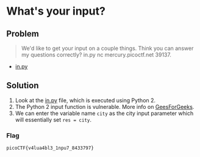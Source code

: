 # What's your input?

## Problem

> We'd like to get your input on a couple things. Think you can answer my questions correctly? in.py nc mercury.picoctf.net 39137.

* [in.py](./in.py)

## Solution

1. Look at the [in.py](./in.py) file, which is executed using Python 2.
2. The Python 2 input function is vulnerable. More info on [GeesForGeeks](https://www.geeksforgeeks.org/vulnerability-input-function-python-2-x/).
3. We can enter the variable name `city` as the city input parameter which will essentially set `res = city`.

### Flag

`picoCTF{v4lua4bl3_1npu7_8433797}`
